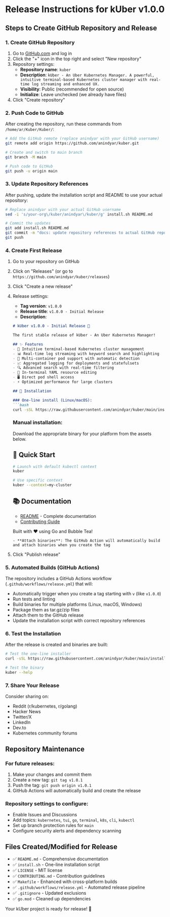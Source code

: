 # Release Instructions for kUber v1.0.0

## Steps to Create GitHub Repository and Release

### 1. Create GitHub Repository

1. Go to [GitHub.com](https://github.com) and log in
2. Click the "+" icon in the top right and select "New repository"
3. Repository settings:
   - **Repository name**: `kuber`
   - **Description**: `kUber - An Uber Kubernetes Manager. A powerful, intuitive terminal-based Kubernetes cluster manager with real-time log streaming and enhanced UX.`
   - **Visibility**: Public (recommended for open source)
   - **Initialize**: Leave unchecked (we already have files)
4. Click "Create repository"

### 2. Push Code to GitHub

After creating the repository, run these commands from `/home/ar/Kuber/Kuber/`:

```bash
# Add the GitHub remote (replace anindyar with your GitHub username)
git remote add origin https://github.com/anindyar/kuber.git

# Create and switch to main branch
git branch -M main

# Push code to GitHub
git push -u origin main
```

### 3. Update Repository References

After pushing, update the installation script and README to use your actual repository:

```bash
# Replace anindyar with your actual GitHub username
sed -i 's/your-org\/kuber/anindyar\/kuber/g' install.sh README.md

# Commit the updates
git add install.sh README.md
git commit -m "docs: update repository references to actual GitHub repo"
git push
```

### 4. Create First Release

1. Go to your repository on GitHub
2. Click on "Releases" (or go to `https://github.com/anindyar/kuber/releases`)
3. Click "Create a new release"
4. Release settings:
   - **Tag version**: `v1.0.0`
   - **Release title**: `v1.0.0 - Initial Release`
   - **Description**: 
   ```markdown
   # kUber v1.0.0 - Initial Release 🚀
   
   The first stable release of kUber - An Uber Kubernetes Manager!
   
   ## ✨ Features
   - 🚀 Intuitive terminal-based Kubernetes cluster management
   - 📊 Real-time log streaming with keyword search and highlighting  
   - 🐳 Multi-container pod support with automatic detection
   - 📈 Aggregated logging for deployments and statefulsets
   - 🔍 Advanced search with real-time filtering
   - 🎯 In-terminal YAML resource editing
   - 🖥️ Direct pod shell access
   - ⚡ Optimized performance for large clusters
   
   ## 🚀 Installation
   
   ### One-line install (Linux/macOS):
   ```bash
   curl -sSL https://raw.githubusercontent.com/anindyar/kuber/main/install.sh | sh
   ```
   
   ### Manual installation:
   Download the appropriate binary for your platform from the assets below.
   
   ## 📖 Quick Start
   ```bash
   # Launch with default kubectl context
   kuber
   
   # Use specific context  
   kuber --context=my-cluster
   ```
   
   ## 📚 Documentation
   - [README](https://github.com/anindyar/kuber#readme) - Complete documentation
   - [Contributing Guide](https://github.com/anindyar/kuber/blob/main/CONTRIBUTING.md)
   
   Built with ❤️ using Go and Bubble Tea!
   ```
   - **Attach binaries**: The GitHub Action will automatically build and attach binaries when you create the tag
5. Click "Publish release"

### 5. Automated Builds (GitHub Actions)

The repository includes a GitHub Actions workflow (`.github/workflows/release.yml`) that will:
- Automatically trigger when you create a tag starting with `v` (like `v1.0.0`)
- Run tests and linting
- Build binaries for multiple platforms (Linux, macOS, Windows)
- Package them as tar.gz/zip files
- Attach them to the GitHub release
- Update the installation script with correct repository references

### 6. Test the Installation

After the release is created and binaries are built:

```bash
# Test the one-line installer
curl -sSL https://raw.githubusercontent.com/anindyar/kuber/main/install.sh | sh

# Test the binary
kuber --help
```

### 7. Share Your Release

Consider sharing on:
- Reddit (r/kubernetes, r/golang)
- Hacker News
- Twitter/X
- LinkedIn
- Dev.to
- Kubernetes community forums

## Repository Maintenance

### For future releases:
1. Make your changes and commit them
2. Create a new tag: `git tag v1.0.1`  
3. Push the tag: `git push origin v1.0.1`
4. GitHub Actions will automatically build and create the release

### Repository settings to configure:
- Enable Issues and Discussions
- Add topics: `kubernetes`, `tui`, `go`, `terminal`, `k8s`, `cli`, `kubectl`
- Set up branch protection rules for `main`
- Configure security alerts and dependency scanning

## Files Created/Modified for Release

- ✅ `README.md` - Comprehensive documentation
- ✅ `install.sh` - One-line installation script
- ✅ `LICENSE` - MIT license  
- ✅ `CONTRIBUTING.md` - Contribution guidelines
- ✅ `Makefile` - Enhanced with cross-platform builds
- ✅ `.github/workflows/release.yml` - Automated release pipeline
- ✅ `.gitignore` - Updated exclusions
- ✅ `go.mod` - Cleaned up dependencies

Your kUber project is ready for release! 🎉